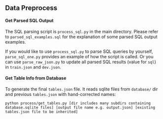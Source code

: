 ## Data Preprocess

#### Get Parsed SQL Output

The SQL parsing script is `process_sql.py` in the main directory. Please refer to `parsed_sql_examples.sql` for the explanation of some parsed SQL output examples.

If you would like to use `process_sql.py` to parse SQL queries by yourself, `parse_sql_one.py` provides an example of how the script is called. Or you can use `parse_raw_json.py` to update all parsed SQL results (value for `sql`) in `train.json` and `dev.json`.

#### Get Table Info from Database

To generate the final `tables.json` file. It reads sqlite files from `database/` dir and previous `tables.json` with hand-corrected names:

```
python process/get_tables.py [dir includes many subdirs containing database.sqlite files] [output file name e.g. output.json] [existing tables.json file to be inherited]
```

